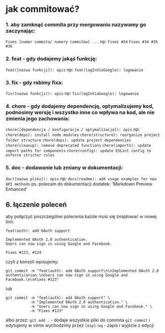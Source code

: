 # jak commitować?

### 1. aby zamknąć commita przy mergowaniu nazywamy go zaczynając:
```Fixes [numer commita/ numery commitów] ...```
np:
```Fixes #34```
```Fixes #34 #35 #36```

### 2. feat - gdy dodajemy jakąś funkcję:
```feat([nazwa funkcji]): opis```
np:
```feat(logInViaGoogle): logowanie```

### 3. fix - gdy robimy fixa: 
```fix([nazwa funkcji]): opis```
np:
```fix(logInViaGoogle): logowanie```

### 4. chore - gdy dodajemy dependencję, optymalizujemy kod, podnosimy wersję i wszystko inne co wpływa na kod, ale nie zmienia jego zachowania:
```chore([dependencja / konfiguracja / optymalizacja]): opis```
np:
```chore(deps): install node modules```
```chore(structure): reorganize project folder structure```
```chore(deps): update project dependencies```
```chore(cleanup): remove deprecated functions```
```chore(imports): update import paths for components```
```chore(config): update ESLint config to enforce stricter rules```

### 5. doc - dodawanie lub zmiany w dokumentacji:
```doc([nazwa pliku]): opis```
np:
```docs(readme): add usage examples for new API methods```
ps. polecam do dokumentacji dodatek: 'Markdown Preview Enhanced'

## 6. łączenie poleceń
aby połączyć poszczególne polecenia każde musi się znajdować w nowej linii:
```
feat(auth): add OAuth support

Implemented OAuth 2.0 authentication.
Users can now sign in using Google and Facebook.

Fixes #123, #124
```
czyli z konsoli wpisujemy:
```
git commit -m "feat(auth): add OAuth support\n\nImplemented OAuth 2.0 authentication.\nUsers can now sign in using Google and Facebook.\n\nFixes #123"

```
lub
```
git commit -m "feat(auth): add OAuth support" \
           -m "Implemented OAuth 2.0 authentication." \
           -m "Users can now sign in using Google and Facebook." \
           -m "Fixes #123"
```
albo przez:
```git add .``` - dodaje wszystkie pliki do commita
```git commit```
i edytujemy w vimie
wychodzimy przez ```[esp]:wq``` - zapis i wyjście z edycji